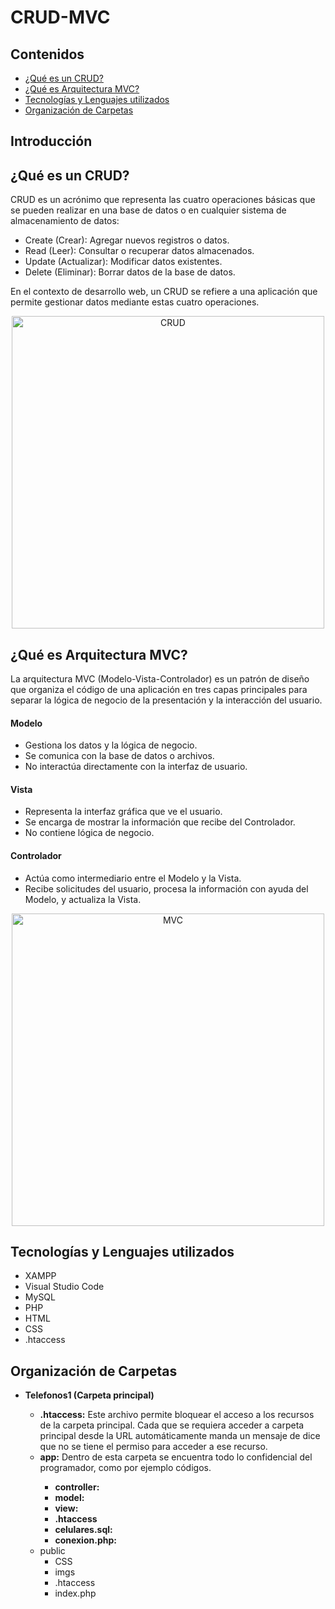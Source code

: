 <h1>CRUD-MVC</h1>

<h2>Contenidos</h2>
<ul>
    <li><a href="#que-es-crud">¿Qué es un CRUD?</a></li>
    <li><a href="#que-es-mvc">¿Qué es Arquitectura MVC?</a></li>
    <li><a href="#tecnologias">Tecnologías y Lenguajes utilizados</a></li>
    <li><a href="#organizacion">Organización de Carpetas</a></li>
</ul>

<h2>Introducción</h2>

<h2 id="que-es-crud">¿Qué es un CRUD?</h2>

<p>CRUD es un acrónimo que representa las cuatro operaciones básicas que se pueden realizar en una base de datos o en cualquier sistema de almacenamiento de datos:</p>
<ul>
    <li>Create (Crear): Agregar nuevos registros o datos.</li>
    <li>Read (Leer): Consultar o recuperar datos almacenados.</li>
    <li>Update (Actualizar): Modificar datos existentes.</li>
    <li>Delete (Eliminar): Borrar datos de la base de datos.</li>
</ul>
<p>En el contexto de desarrollo web, un CRUD se refiere a una aplicación que permite gestionar datos mediante estas cuatro operaciones.</p>

<div style="text-align: center;">
    <img src="https://cdn.prod.website-files.com/5ff66329429d880392f6cba2/63fdf75ad4a978704fe9ac9c_CRUD%20%20Preview.jpeg" alt="CRUD" width="500">
</div>

<h2 id="que-es-mvc">¿Qué es Arquitectura MVC?</h2>

<p>La arquitectura MVC (Modelo-Vista-Controlador) es un patrón de diseño que organiza el código de una aplicación en tres capas principales para separar la lógica de negocio de la presentación y la interacción del usuario.</p>

<h4>Modelo</h4>
<ul>
    <li>Gestiona los datos y la lógica de negocio.</li>
    <li>Se comunica con la base de datos o archivos.</li>
    <li>No interactúa directamente con la interfaz de usuario.</li>
</ul>

<h4>Vista</h4>
<ul>
    <li>Representa la interfaz gráfica que ve el usuario.</li>
    <li>Se encarga de mostrar la información que recibe del Controlador.</li>
    <li>No contiene lógica de negocio.</li>
</ul>

<h4>Controlador</h4>
<ul>
    <li>Actúa como intermediario entre el Modelo y la Vista.</li>
    <li>Recibe solicitudes del usuario, procesa la información con ayuda del Modelo, y actualiza la Vista.</li>
</ul>

<div style="text-align: center;">
    <img src="https://www.freecodecamp.org/espanol/news/content/images/size/w1600/2021/06/MVC3.png" alt="MVC" width="500">
</div>

<h2 id="tecnologias">Tecnologías y Lenguajes utilizados</h2>
<ul>
    <li>XAMPP</li>
    <li>Visual Studio Code</li>
    <li>MySQL</li>
    <li>PHP</li>
    <li>HTML</li>
    <li>CSS</li>
    <li>.htaccess</li>
</ul>

<h2 id="organizacion">Organización de Carpetas</h2>

<ul>
    <li><b>Telefonos1 (Carpeta principal)</b></li>
        <ul>
            <li><b>.htaccess:</b> Este archivo permite bloquear el acceso a los recursos de la carpeta principal. Cada que se requiera acceder a carpeta principal desde la URL automáticamente manda un mensaje de dice que no se tiene el permiso para acceder a ese recurso. </li>
            <li><b>app:</b> Dentro de esta carpeta se encuentra todo lo confidencial del programador, como por ejemplo códigos.
            </li>
                <ul>
                    <li><b>controller:</b></li>
                    <li><b>model:</b></li>
                    <li><b>view:</b></li>
                    <li><b>.htaccess</b></li>
                    <li><b>celulares.sql:</b></li>
                    <li><b>conexion.php:</b></li>
                </ul>
            </li>
            <li>public
                <ul>
                    <li>CSS</li>
                    <li>imgs</li>
                    <li>.htaccess</li>
                    <li>index.php</li>
                </ul>
            </li>
        </ul>
    </li>
</ul>



